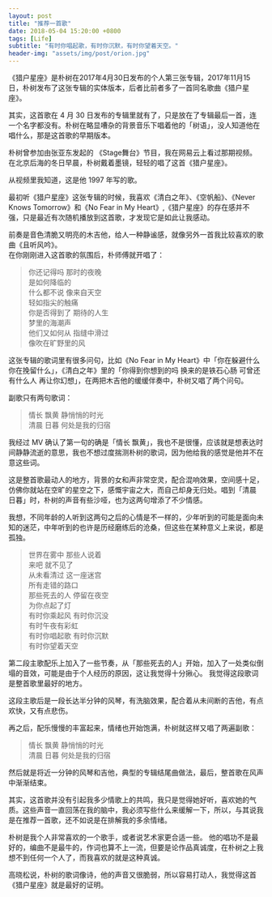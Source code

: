 ```yaml
---
layout: post
title: "推荐一首歌"
date: 2018-05-04 15:20:00 +0800
tags: [Life]
subtitle: "有时你唱起歌，有时你沉默，有时你望着天空。"
header-img: "assets/img/post/orion.jpg"
---
```

《猎户星座》是朴树在2017年4月30日发布的个人第三张专辑，2017年11月15日，朴树发布了这张专辑的实体版本，后者比前者多了一首同名歌曲《猎户星座》。  

其实，这首歌在 4 月 30 日发布的专辑里就有了，只是放在了专辑最后一首，连一个名字都没有。朴树在略显嘈杂的背景音乐下唱着他的「树语」，没人知道他在唱什么，那是这首歌的早期版本。

朴树曾参加由张亚东发起的 《Stage舞台》节目，我在网易云上看过那期视频。在北京后海的冬日早晨，朴树戴着墨镜，轻轻的唱了这首《猎户星座》。

从视频里我知道，这是他 1997 年写的歌。   

最初听《猎户星座》这张专辑的时候，我喜欢《清白之年》、《空帆船》、《Never Knows Tomorrow》和《No Fear in My Heart》,《猎户星座》的存在感并不强，只是最近有次随机播放到这首歌，才发现它是如此让我感动。  

前奏是音色清脆又明亮的木吉他，给人一种静谧感，就像另外一首我比较喜欢的歌曲《且听风吟》。  
在你刚刚进入这首歌的氛围后，朴师傅就开唱了：

>你还记得吗 那时的夜晚  
是如何降临的  
什么都不说 像来自天空  
轻如指尖的触痛    
你是否得到了 期待的人生  
梦里的海潮声  
他们又如何从 指缝中滑过  
像吹在旷野里的风

这张专辑的歌词里有很多问句，比如《No Fear in My Heart》中「你在躲避什么 你在挽留什么」，《清白之年》里的「你得到你想到的吗 换来的是铁石心肠 可曾还有什么人 再让你幻想」，在两把木吉他的缓缓伴奏中，朴树又唱了两个问句。


副歌只有两句歌词：

>情长 飘黄 静悄悄的时光  
清晨 日暮 何处是我的归宿

我经过 MV 确认了第一句的确是「情长 飘黄」，我也不是很懂，应该就是想表达时间静静流逝的意思，我也不想过度揣测朴树的歌词，因为他给我的感觉是他并不在意这些词。

这是整首歌最动人的地方，背景的女和声非常空灵，配合混响效果，空间感十足，仿佛你就站在空旷的星空之下，感慨宇宙之大，而自己却身无归处。唱到「清晨 日暮」时，朴树的声音有些沙哑，也为这两句增添了不少情感。

我想，不同年龄的人听到这两句之后的心情是不一样的，少年听到的可能是面向未知的迷茫，中年听到的也许是历经磨练后的沧桑，但这些在某种意义上来说，都是孤独。


>世界在雾中 那些人说着  
来吧 就不见了   
从未看清过 这一座迷宫  
所有走错的路口  
那些死去的人 停留在夜空  
为你点起了灯  
有时你乘起风 有时你沉没  
有时午夜有彩虹  
有时你唱起歌 有时你沉默  
有时你望着天空

第二段主歌配乐上加入了一些节奏，从「那些死去的人」开始，加入了一处类似倒塌的音效，可能是由于个人经历的原因，这让我觉得十分揪心。
我觉得这段歌词是整首歌里最好的地方。 

这段主歌后是一段长达半分钟的风琴，有洗脑效果，配合着从未间断的吉他，有点欢快，又有点悲伤。

再之后，配乐慢慢的丰富起来，情绪也开始饱满，朴树就这样又唱了两遍副歌：

>情长 飘黄 静悄悄的时光  
清晨 日暮 何处是我的归宿

然后就是将近一分钟的风琴和吉他，典型的专辑结尾曲做法，最后，整首歌在风声中渐渐结束。

其实，这首歌并没有引起我多少情歌上的共鸣，我只是觉得她好听，喜欢她的气质。这些声音一直回荡在我的脑中，我必须写些什么来缓解一下，所以，与其说我是在推荐一首歌，还不如说是在排解我的多余情绪。


朴树是我个人非常喜欢的一个歌手，或者说艺术家更合适一些。
他的唱功不是最好的，编曲不是最牛的，作词也算不上一流，但要是论作品真诚度，在朴树之上我想不到任何一个人了，而我喜欢的就是这种真诚。 

高晓松说，朴树的歌词像诗，他的声音又很脆弱，所以容易打动人，我觉得这首《猎户星座》就是最好的证明。